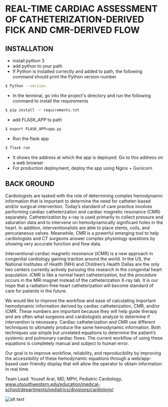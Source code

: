 # REAL-TIME CARDIAC ASSESSMENT OF CATHETERIZATION-DERIVED FICK AND CMR-DERIVED FLOW
## INSTALLATION

 - install python 3
 - add python to your path
 - If Python is installed correctly and added to path, the following command should print the Python version number
 ```sh
$ Python --version
```
 - In the terminal, go into the project's directory and run the following command to install the requirements
  ```sh
$ pip install -r requirements.txt
```
 - add FLASK_APP to path
 ```sh
$ export FLASK_APP=app.py
```
- Run the flask app
```sh
$ flask run
```
- It shows the address at which the app is deployed. Go to this address on a web browser
- For production deployment, deploy the app using Nginx + Gunicorn

 

## BACK GROUND 
Cardiologists are tasked with the role of determining complex hemodynamic information that is important to determine the need for catheter-based and/or surgical intervention. Today’s standard of care practice involves performing cardiac catheterization and cardiac magnetic resonance (CMR) separately. Catheterization by x-ray is used primarily to collect pressure and saturation data and to intervene on hemodynamically significant holes in the heart. In addition, interventionalists are able to place stents, coils, and percutaneous valves. Meanwhile, CMR is a powerful emerging tool to help cardiologists and CT surgeons answer complex physiology questions by showing very accurate function and flow data.  

Interventional cardiac magnetic resonance (iCMR) is a new approach in congenital cardiology gaining traction around the world. In the US, the National Institutes of Health (NIH) and Children’s Health Dallas are the only two centers currently actively pursuing this research in the congenital heart population. iCMR is like a normal heart catheterization, but the procedure occurs in the MRI magnet instead of the catheterization X-ray lab. It is our hope that a radiation-free heart catheterization will become standard of care for patients in the future. 

We would like to improve the workflow and ease of calculating important hemodynamic information derived by cardiac catheterization, CMR, and/or iCMR. These numbers are important because they will help guide therapy and are often what surgeons and cardiologists analyze to determine if intervention is necessary. Cardiac catheterization and CMR use different techniques to ultimately produce the same hemodynamic information.  Both techniques use simple but unrelated equations to determine the patient’s systemic and pulmonary cardiac flows. The current workflow of using these equations is completely manual and subject to human error. 

Our goal is to improve workflow, reliability, and reproducibility by improving the accessibility of these hemodynamic equations through a web/app-based user-friendly display that will allow the operator to obtain information in real time.

Team Lead: Yousef Arar, MD, MPH, Pediatric Cardiology, www.utsouthwestern.edu/education/medical-school/departments/pediatrics/divisions/cardiology/

![alt text](https://images.squarespace-cdn.com/content/v1/5b3ffc3fcef3721bd81d8c60/1559313457968-QPMI423J93ITGQAD7VTW/ke17ZwdGBToddI8pDm48kCGpf5kg6I8N1YOl6KoZZklZw-zPPgdn4jUwVcJE1ZvWQUxwkmyExglNqGp0IvTJZamWLI2zvYWH8K3-s_4yszcp2ryTI0HqTOaaUohrI8PIekhbcyIhvVCXt9CC6snuWfXbYWE8-PqfAVzApY0fWXIKMshLAGzx4R3EDFOm1kBS/arar1.jpg?format=2500w)
